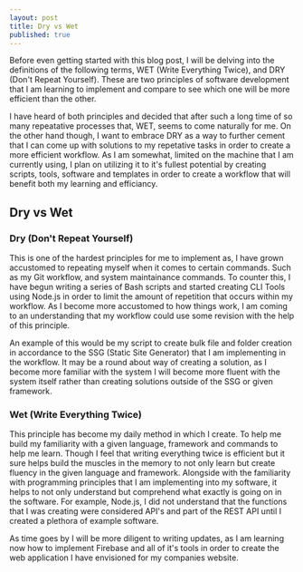```yaml
---
layout: post
title: Dry vs Wet
published: true
---
```

Before even getting started with this blog post, I will be delving into the definitions of the
following terms, WET (Write Everything Twice), and DRY (Don't Repeat Yourself). These are two
principles of software development that I am learning to implement and compare to see which one
will be more efficient than the other.

I have heard of both principles and decided that after such a long time of so many repeatative processes that, 
WET, seems to come naturally for me. On the other hand though, I want to embrace DRY as a way to further cement that
I can come up with solutions to my repetative tasks in order to create a more efficient workflow. As I am somewhat, 
limited on the machine that I am currently using, I plan on utilizing it to it's fullest potential by creating scripts, tools, software and templates in order to create a workflow that will benefit both my learning and efficiancy. 

## Dry vs Wet

### Dry (Don't Repeat Yourself)
This is one of the hardest principles for me to implement as, I have grown accustomed to repeating myself when it comes to certain commands. Such as my Git workflow, and system maintainance commands. To counter this, I have begun writing a series of Bash scripts and started creating CLI Tools using Node.js in order to limit the amount of repetition that occurs within my workflow. As I become more accustomed to how things work, I am coming to an understanding that my workflow could use some revision with the help of this principle.

An example of this would be my script to create bulk file and folder creation in accordance to the SSG (Static Site Generator) that I am implementing in the workflow. It may be a round about way of creating a solution, as I become more familiar with the system I will become more fluent with the system itself rather than creating solutions outside of the SSG or given framework.

### Wet (Write Everything Twice)
This principle has become my daily method in which I create. To help me build my familiarity with a given language, framework and commands to help me learn. Though I feel that writing everything twice is efficient but it sure helps build the muscles in the memory to not only learn but create fluency in the given language and framework. Alongside with the familiarity with programming principles that I am implementing into my software, it helps to not only understand but comprehend what exactly is going on in the software. For example, Node.js, I did not understand that the functions that I was creating were considered API's and part of the REST API until I created a plethora of example software. 

As time goes by I will be more diligent to writing updates, as I am learning now how to implement Firebase and all of it's tools in order to create the web application I have envisioned for my companies website. 
